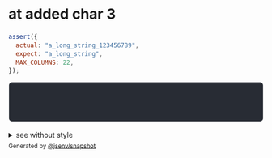 # at added char 3

```js
assert({
  actual: "a_long_string_123456789",
  expect: "a_long_string",
  MAX_COLUMNS: 22,
});
```

![img](throw.svg)

<details>
  <summary>see without style</summary>

```console
AssertionError: actual and expect are different

actual: …"ng_string_"…
expect: …"ng_string"
```

</details>


<sub>
  Generated by <a href="https://github.com/jsenv/core/tree/main/packages/independent/snapshot">@jsenv/snapshot</a>
</sub>
